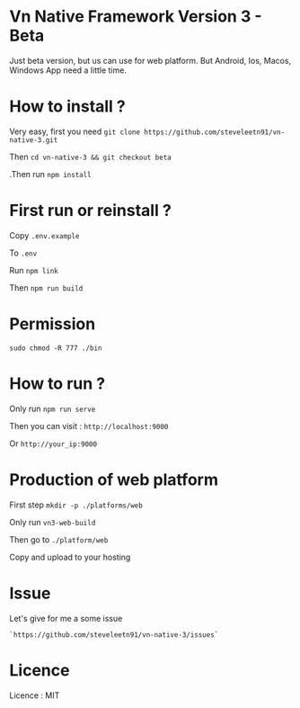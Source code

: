 # Vn Native Framework Version 3 - Beta

Just beta version, but us can use for web platform. But Android, Ios, Macos, Windows App need a little time.

# How to install ? 
Very easy, first you need 
    `git clone https://github.com/steveleetn91/vn-native-3.git`

Then
    `cd vn-native-3 && git checkout beta`

.Then run 
    `npm install`

# First run or reinstall ?
Copy 
    `.env.example`

To
    `.env`

Run 
    `npm link`

Then
    `npm run build`   

# Permission

`sudo chmod -R 777 ./bin`

# How to run ?

Only run 
    `npm run serve`    

Then you can visit : 
    `http://localhost:9000`

Or
    `http://your_ip:9000`

# Production of web platform

First step 
    `mkdir -p ./platforms/web`

Only run 
    `vn3-web-build`

Then go to 
    `./platform/web`

Copy and upload to your hosting

# Issue

Let's give for me a some issue

    `https://github.com/steveleetn91/vn-native-3/issues`

# Licence 
Licence : MIT